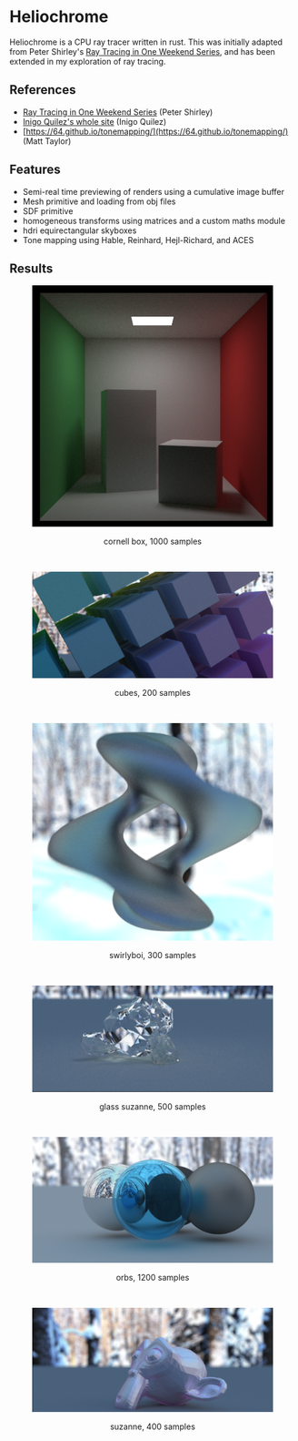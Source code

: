 # Heliochrome
Heliochrome is a CPU ray tracer written in rust. This was initially adapted from Peter Shirley's [Ray Tracing in One Weekend Series](https://raytracing.github.io/), and has been extended in my exploration of ray tracing.

## References
* [Ray Tracing in One Weekend Series](https://raytracing.github.io/) (Peter Shirley)
* [Inigo Quilez's whole site](https://iquilezles.org/) (Inigo Quilez)
* [https://64.github.io/tonemapping/](https://64.github.io/tonemapping/) (Matt Taylor)

## Features
* Semi-real time previewing of renders using a cumulative image buffer
* Mesh primitive and loading from obj files
* SDF primitive
* homogeneous transforms using matrices and a custom maths module
* hdri equirectangular skyboxes
* Tone mapping using Hable, Reinhard, Hejl-Richard, and ACES

## Results
<figure>
    <p  align="center">
        <img src="results/box.png" />
        <figcaption><p align="center">cornell box, 1000 samples</p><figcaption/>
    </p>
</figure>
<br/>
<figure>
    <p  align="center">
        <img src="results/cubes.png" />
        <figcaption><p align="center">cubes, 200 samples</p><figcaption/>
    </p>
</figure>
<br/>
<figure>
    <p  align="center">
        <img src="results/swirlyboi.png" />
        <figcaption><p align="center">swirlyboi, 300 samples</p><figcaption/>
    </p>
</figure>
<br/>
<figure>
    <p  align="center">
        <img src="results/glass_suzanne.png" />
        <figcaption><p align="center">glass suzanne, 500 samples</p><figcaption/>
    </p>
</figure>
<br/>
<figure>
    <p  align="center">
        <img src="results/orbs.png" />
        <figcaption><p align="center">orbs, 1200 samples</p><figcaption/>
    </p>
</figure>
<br/>
<figure>
    <p  align="center">
        <img src="results/suzanne.png" />
        <figcaption><p align="center">suzanne, 400 samples</p><figcaption/>
    </p>
</figure>
<br/>
